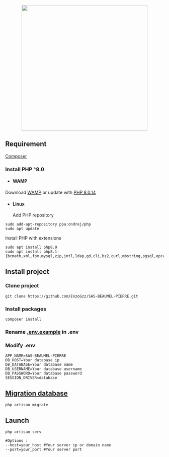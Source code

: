 <p align="center"><a href="https://laravel.com/docs/8.x/"><img src="https://raw.githubusercontent.com/laravel/art/master/logo-lockup/5%20SVG/2%20CMYK/1%20Full%20Color/laravel-logolockup-cmyk-red.svg" width="400"></a></p>

## Requirement
[Composer](https://getcomposer.org/download/)

### Install PHP ^8.0
- #### WAMP
Download [WAMP](https://www.wampserver.com/) or update with [PHP 8.0.14](https://sourceforge.net/projects/wampserver/files/WampServer%203/WampServer%203.0.0/Addons/Php/wampserver3_x64_addon_php8.0.14.exe/download)


 - #### Linux
    Add PHP repository
```shell
sudo add-apt-repository ppa:ondrej/php
sudo apt update
```
Install PHP with extensions
```
sudo apt install php8.0
sudo apt install php8.1-{bcmath,xml,fpm,mysql,zip,intl,ldap,gd,cli,bz2,curl,mbstring,pgsql,opcache,soap,cgi}
```

## Install project
### Clone project
```
git clone https://github.com/EnzoGzz/SAS-BEAUMEL-PIERRE.git
```

### Install packages
```
composer install
```

### Rename [.env.example](.env.example) in .env
### Modify .env
```dotenv
APP_NAME=SAS-BEAUMEL-PIERRE
DB_HOST=Your database ip
DB_DATABASE=Your database name
DB_USERNAME=Your database username
DB_PASSWORD=Your database password
SESSION_DRIVER=database
```

## [Migration database](https://laravel.com/docs/8.x/migrations)
```shell
php artisan migrate
```

## Launch
```shell
php artisan serv

#Options :
--host=your_host #Your server ip or domain name
--port=your_port #Your server port
```


